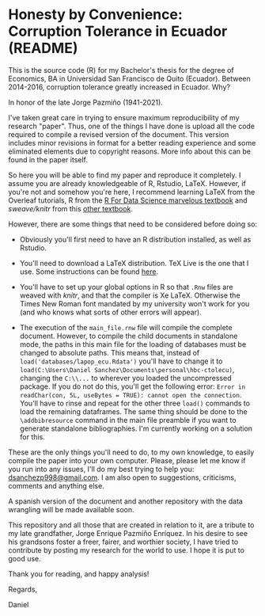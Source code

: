 # Honesty by Convenience: Corruption Tolerance in Ecuador (README)

This is the source code (R) for my Bachelor's thesis for the degree of Economics, BA in Universidad San Francisco de Quito (Ecuador). Between 2014-2016, corruption tolerance greatly increased in Ecuador. Why? 

In honor of the late Jorge Pazmiño (1941-2021).

I've taken great care in trying to ensure maximum reproducibility of my research "paper". Thus, one of the things I have done is upload all the code required to compile a revised version of the document. This version includes minor revisions in format for a better reading experience and some eliminated elements due to copyright reasons. More info about this can be found in the paper itself.

So here you will be able to find my paper and reproduce it completely. I assume you are already knowledgeable of R, Rstudio, LaTeX. However, if you're not and somehow you're here, I recommend learning LaTeX from the Overleaf tutorials, R from the [R For Data Science marvelous textbook](https://r4ds.had.co.nz/) and *sweave/knitr* from this [other textbook](https://www.routledge.com/Dynamic-Documents-with-R-and-knitr/Xie/p/book/9781498716963). 

However, there are some things that need to be considered before doing so: 

- Obviously you'll first need to have an R distribution installed, as well as Rstudio.

- You'll need to download a LaTeX distribution. TeX Live is the one that I use. Some instructions can be found [here](https://tug.org/texlive/acquire-netinstall.html). 

- You'll have to set up your global options in R so that `.Rnw` files are weaved with *knitr*, and that the compiler is Xe LaTeX. Otherwise the Times New Roman font mandated by my university won't work for you (and who knows what sorts of other errors will appear). 

- The execution of the `main_file.rnw` file will compile the complete document. However, to compile the child documents in standalone mode, the paths in this main file for the loading of databases must be changed to absolute paths. This means that, instead of `load('databases/lapop_ecu.Rdata')` you'll have to change it to `load(C:\Users\Daniel Sanchez\Documents\personal\hbc-ctolecu)`, changing the `C:\\...` to wherever you loaded the uncompressed package. If you do not do this, you'll get the following error: `Error in readChar(con, 5L, useBytes = TRUE): cannot open the connection`. You'll have to rinse and repeat for the other three `load()` commands to load the remaining dataframes. The same thing should be done to the `\addbibresource` command in the main file preamble if you want to generate standalone bibliographies. I'm currently working on a solution for this. 

These are the only things you'll need to do, to my own knowledge, to easily compile the paper into your own computer. Please, please let me know if you run into any issues, I'll do my best trying to help you: dsanchezp998@gmail.com. I am also open to suggestions, criticisms, comments and anything else. 

A spanish version of the document and another repository with the data wrangling will be made available soon. 

This repository and all those that are created in relation to it, are a tribute to my late grandfather, Jorge Enrique Pazmiño Enríquez. In his desire to see his grandsons foster a freer, fairer, and worthier society, I have tried to contribute by posting my research for the world to use. I hope it is put to good use. 

Thank you for reading, and happy analysis!

Regards,

Daniel
